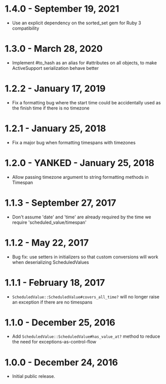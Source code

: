 # 1.4.0 - September 19, 2021

- Use an explicit dependency on the sorted_set gem for Ruby 3 compatibility

# 1.3.0 - March 28, 2020

- Implement #to_hash as an alias for #attributes on all objects, to make ActiveSupport serialization
  behave better

# 1.2.2 - January 17, 2019

- Fix a formatting bug where the start time could be accidentally used
  as the finish time if there is no timezone

# 1.2.1 - January 25, 2018

- Fix a major bug when formatting timespans with timezones

# 1.2.0 - YANKED - January 25, 2018

- Allow passing timezone argument to string formatting methods in Timespan

# 1.1.3 - September 27, 2017

- Don't assume 'date' and 'time' are already required by the time we require 'scheduled_value/timespan'

# 1.1.2 - May 22, 2017

- Bug fix: use setters in initializers so that custom conversions will work when deserializing ScheduledValues

# 1.1.1 - February 18, 2017

- `ScheduledValue::ScheduledValue#covers_all_time?` will no longer raise an exception if there are no timespans

# 1.1.0 - December 25, 2016

- Add `ScheduledValue::ScheduledValue#has_value_at?` method to reduce the need for exceptions-as-control-flow

# 1.0.0 - December 24, 2016

- Initial public release.
